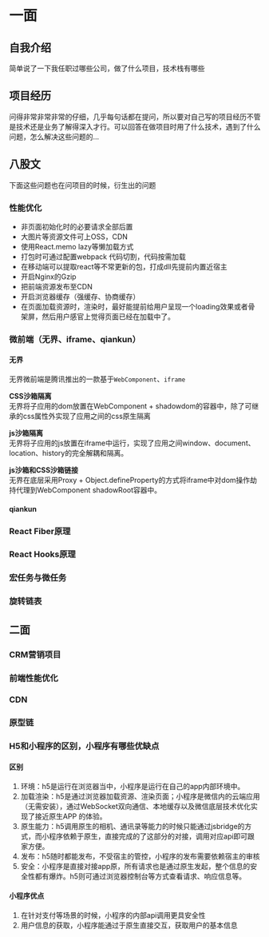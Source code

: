 # 一面

## 自我介绍

简单说了一下我任职过哪些公司，做了什么项目，技术栈有哪些

## 项目经历

问得非常非常非常的仔细，几乎每句话都在提问，所以要对自己写的项目经历不管是技术还是业务了解得深入才行。可以回答在做项目时用了什么技术，遇到了什么问题，怎么解决这些问题的...

## 八股文

下面这些问题也在问项目的时候，衍生出的问题

### 性能优化

- 非页面初始化时的必要请求全部后置
- 大图片等资源文件可上OSS，CDN
- 使用React.memo lazy等懒加载方式
- 打包时可通过配置webpack 代码切割，代码按需加载
- 在移动端可以提取react等不常更新的包，打成dll先提前内置近宿主
- 开启Nginx的Gzip
- 把前端资源发布至CDN
- 开启浏览器缓存（强缓存、协商缓存）
- 在页面加载资源时，渲染时，最好能提前给用户呈现一个loading效果或者骨架屏，然后用户感官上觉得页面已经在加载中了。

### 微前端（无界、iframe、qiankun）
#### 无界

无界微前端是腾讯推出的一款基于`WebComponent`、`iframe`

**CSS沙箱隔离**  
无界将子应用的dom放置在WebComponent + shadowdom的容器中，除了可继承的css属性外实现了应用之间的css原生隔离

**js沙箱隔离**  
无界将子应用的js放置在iframe中运行，实现了应用之间window、document、location、history的完全解耦和隔离。

**js沙箱和CSS沙箱链接**  
无界在底层采用Proxy + Object.defineProperty的方式将iframe中对dom操作劫持代理到WebComponent shadowRoot容器中。

#### qiankun


### React Fiber原理

### React Hooks原理

### 宏任务与微任务

### 旋转链表

## 二面

### CRM营销项目

### 前端性能优化

### CDN

### 原型链

### H5和小程序的区别，小程序有哪些优缺点
#### 区别
1. 环境：h5是运行在浏览器当中，小程序是运行在自己的app内部环境中。
2. 加载渲染：h5是通过浏览器加载资源、渲染页面；小程序是微信内的云端应用（无需安装），通过WebSocket双向通信、本地缓存以及微信底层技术优化实现了接近原生APP 的体验。
3. 原生能力：h5调用原生的相机、通讯录等能力的时候只能通过jsbridge的方式，而小程序依赖于原生，直接完成的了这部分的对接，调用对应api即可跟家方便。
4. 发布：h5随时都能发布，不受宿主的管控，小程序的发布需要依赖宿主的审核
5. 安全：小程序是直接对接app原，所有请求也是通过原生发起，整个信息的安全性都有爆炸。h5则可通过浏览器控制台等方式查看请求、响应信息等。

#### 小程序优点
1. 在针对支付等场景的时候，小程序的内部api调用更具安全性
2. 用户信息的获取，小程序能通过于原生直接交互，获取用户的基本信息